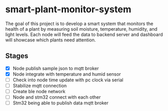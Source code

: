 # smart-plant-monitor-system

The goal of this project is to develop a smart system that monitors the health of a plant by measuring soil moisture, temperature, humidity, and light levels. Each node will feed the data to backend server and dashboard will showcase which plants need attention.

## Stages
- [x] Node publish sample json to mqtt broker
- [x] Node integrate with temperature and humid sensor
- [ ] Check into node time update with pc clock via serial
- [ ] Stabilize mqtt connection
- [ ] Create ble node network
- [ ] Node and stm32 connect with each other
- [ ] Stm32 being able to publish data mqtt broker